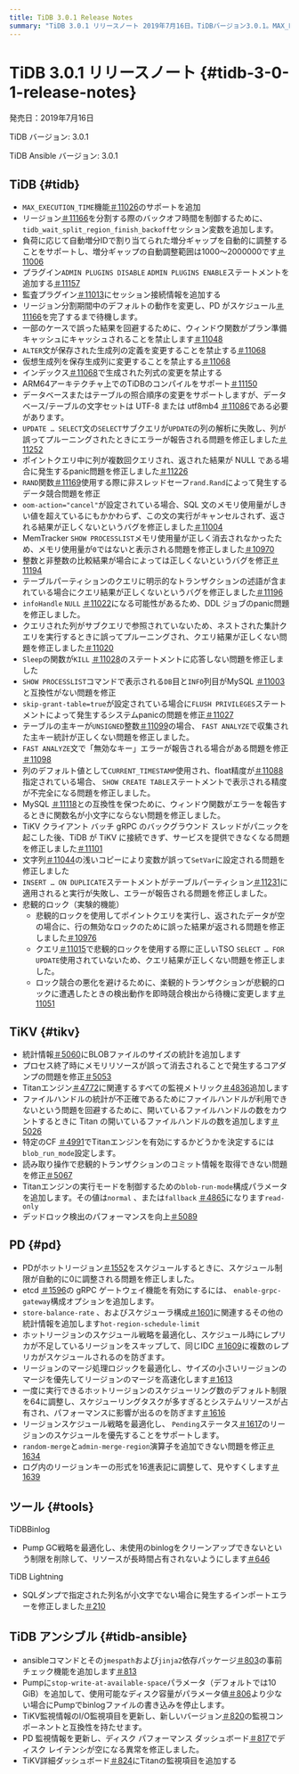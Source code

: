 ```yaml
---
title: TiDB 3.0.1 Release Notes
summary: "TiDB 3.0.1 リリースノート 2019年7月16日。TiDBバージョン3.0.1。MAX_EXECUTION_TIME機能のサポートを追加。自動増分IDの増分ギャップの自動調整をサポート。ADMIN PLUGINS ENABLE/DISABLE SQL文を追加。Prepare Plan CacheでWindow Functionsがキャッシュされるのを禁止。さまざまなバグと問題を修正。TiKV: BLOBファイルサイズの統計を追加。コアダンプの問題を修正。PD: enable-grpc-gateway構成オプションを追加。ホットリージョンスケジューリング戦略を最適化。ツール: TiDB Binlog - Pump GC戦略を最適化。TiDB TiDB Lightning - インポートエラーを修正。TiDB Ansible - 事前チェック機能を追加、監視情報を更新。"
---
```


# TiDB 3.0.1 リリースノート {#tidb-3-0-1-release-notes}

発売日：2019年7月16日

TiDB バージョン: 3.0.1

TiDB Ansible バージョン: 3.0.1

## TiDB {#tidb}

-   `MAX_EXECUTION_TIME`機能[＃11026](https://github.com/pingcap/tidb/pull/11026)のサポートを追加
-   リージョン[＃11166](https://github.com/pingcap/tidb/pull/11166)を分割する際のバックオフ時間を制御するために、 `tidb_wait_split_region_finish_backoff`セッション変数を追加します。
-   負荷に応じて自動増分IDで割り当てられた増分ギャップを自動的に調整することをサポートし、増分ギャップの自動調整範囲は1000〜2000000です[＃11006](https://github.com/pingcap/tidb/pull/11006)
-   プラグイン`ADMIN PLUGINS DISABLE` `ADMIN PLUGINS ENABLE`ステートメントを追加する[＃11157](https://github.com/pingcap/tidb/pull/11157)
-   監査プラグイン[＃11013](https://github.com/pingcap/tidb/pull/11013)にセッション接続情報を追加する
-   リージョン分割期間中のデフォルトの動作を変更し、PD がスケジュール[＃11166](https://github.com/pingcap/tidb/pull/11166)を完了するまで待機します。
-   一部のケースで誤った結果を回避するために、ウィンドウ関数がプラン準備キャッシュにキャッシュされることを禁止します[＃11048](https://github.com/pingcap/tidb/pull/11048)
-   `ALTER`文が保存された生成列の定義を変更することを禁止する[＃11068](https://github.com/pingcap/tidb/pull/11068)
-   仮想生成列を保存生成列に変更することを禁止する[＃11068](https://github.com/pingcap/tidb/pull/11068)
-   インデックス[＃11068](https://github.com/pingcap/tidb/pull/11068)で生成された列式の変更を禁止する
-   ARM64アーキテクチャ上でのTiDBのコンパイルをサポート[＃11150](https://github.com/pingcap/tidb/pull/11150)
-   データベースまたはテーブルの照合順序の変更をサポートしますが、データベース/テーブルの文字セットは UTF-8 または utf8mb4 [＃11086](https://github.com/pingcap/tidb/pull/11086)である必要があります。
-   `UPDATE … SELECT`文の`SELECT`サブクエリが`UPDATE`の列の解析に失敗し、列が誤ってプルーニングされたときにエラーが報告される問題を修正しました[＃11252](https://github.com/pingcap/tidb/pull/11252)
-   ポイントクエリ中に列が複数回クエリされ、返された結果が NULL である場合に発生するpanic問題を修正しました[＃11226](https://github.com/pingcap/tidb/pull/11226)
-   `RAND`関数[＃11169](https://github.com/pingcap/tidb/pull/11169)使用する際に非スレッドセーフ`rand.Rand`によって発生するデータ競合問題を修正
-   `oom-action="cancel"`が設定されている場合、SQL 文のメモリ使用量がしきい値を超えているにもかかわらず、この文の実行がキャンセルされず、返される結果が正しくないというバグを修正しました[＃11004](https://github.com/pingcap/tidb/pull/11004)
-   MemTracker `SHOW PROCESSLIST`メモリ使用量が正しく消去されなかったため、メモリ使用量が`0`ではないと表示される問題を修正しました[＃10970](https://github.com/pingcap/tidb/pull/10970)
-   整数と非整数の比較結果が場合によっては正しくないというバグを修正[＃11194](https://github.com/pingcap/tidb/pull/11194)
-   テーブルパーティションのクエリに明示的なトランザクションの述語が含まれている場合にクエリ結果が正しくないというバグを修正しました[＃11196](https://github.com/pingcap/tidb/pull/11196)
-   `infoHandle` `NULL` [＃11022](https://github.com/pingcap/tidb/pull/11022)になる可能性があるため、DDL ジョブのpanic問題を修正しました。
-   クエリされた列がサブクエリで参照されていないため、ネストされた集計クエリを実行するときに誤ってプルーニングされ、クエリ結果が正しくない問題を修正しました[＃11020](https://github.com/pingcap/tidb/pull/11020)
-   `Sleep`の関数が`KILL` [＃11028](https://github.com/pingcap/tidb/pull/11028)のステートメントに応答しない問題を修正しました
-   `SHOW PROCESSLIST`コマンドで表示される`DB`目と`INFO`列目がMySQL [＃11003](https://github.com/pingcap/tidb/pull/11003)と互換性がない問題を修正
-   `skip-grant-table=true`が設定されている場合に`FLUSH PRIVILEGES`ステートメントによって発生するシステムpanicの問題を修正[＃11027](https://github.com/pingcap/tidb/pull/11027)
-   テーブルの主キーが`UNSIGNED`整数[＃11099](https://github.com/pingcap/tidb/pull/11099)の場合、 `FAST ANALYZE`で収集された主キー統計が正しくない問題を修正しました。
-   `FAST ANALYZE`文で「無効なキー」エラーが報告される場合がある問題を修正[＃11098](https://github.com/pingcap/tidb/pull/11098)
-   列のデフォルト値として`CURRENT_TIMESTAMP`使用され、float精度が[＃11088](https://github.com/pingcap/tidb/pull/11088)指定されている場合、 `SHOW CREATE TABLE`ステートメントで表示される精度が不完全になる問題を修正しました。
-   MySQL [＃11118](https://github.com/pingcap/tidb/pull/11118)との互換性を保つために、ウィンドウ関数がエラーを報告するときに関数名が小文字にならない問題を修正しました。
-   TiKV クライアント バッチ gRPC のバックグラウンド スレッドがパニックを起こした後、TiDB が TiKV に接続できず、サービスを提供できなくなる問題を修正しました[＃11101](https://github.com/pingcap/tidb/pull/11101)
-   文字列[＃11044](https://github.com/pingcap/tidb/pull/11044)の浅いコピーにより変数が誤って`SetVar`に設定される問題を修正しました
-   `INSERT … ON DUPLICATE`ステートメントがテーブルパーティション[＃11231](https://github.com/pingcap/tidb/pull/11231)に適用されると実行が失敗し、エラーが報告される問題を修正しました。
-   悲観的ロック（実験的機能）
    -   悲観的ロックを使用してポイントクエリを実行し、返されたデータが空の場合に、行の無効なロックのために誤った結果が返される問題を修正しました[＃10976](https://github.com/pingcap/tidb/pull/10976)
    -   クエリ[＃11015](https://github.com/pingcap/tidb/pull/11015)で悲観的ロックを使用する際に正しいTSO `SELECT … FOR UPDATE`使用されていないため、クエリ結果が正しくない問題を修正しました。
    -   ロック競合の悪化を避けるために、楽観的トランザクションが悲観的ロックに遭遇したときの検出動作を即時競合検出から待機に変更します[＃11051](https://github.com/pingcap/tidb/pull/11051)

## TiKV {#tikv}

-   統計情報[＃5060](https://github.com/tikv/tikv/pull/5060)にBLOBファイルのサイズの統計を追加します
-   プロセス終了時にメモリリソースが誤って消去されることで発生するコアダンプの問題を修正[＃5053](https://github.com/tikv/tikv/pull/5053)
-   Titanエンジン[＃4772](https://github.com/tikv/tikv/pull/4772)に関連するすべての監視メトリック[＃4836](https://github.com/tikv/tikv/pull/4836)追加します
-   ファイルハンドルの統計が不正確であるためにファイルハンドルが利用できないという問題を回避するために、開いているファイルハンドルの数をカウントするときに Titan の開いているファイルハンドルの数を追加します[＃5026](https://github.com/tikv/tikv/pull/5026)
-   特定のCF [＃4991](https://github.com/tikv/tikv/pull/4991)でTitanエンジンを有効にするかどうかを決定するには`blob_run_mode`設定します。
-   読み取り操作で悲観的トランザクションのコミット情報を取得できない問題を修正[＃5067](https://github.com/tikv/tikv/pull/5067)
-   Titanエンジンの実行モードを制御するための`blob-run-mode`構成パラメータを追加します。その値は`normal` 、または`fallback` [＃4865](https://github.com/tikv/tikv/pull/4865)になります`read-only`
-   デッドロック検出のパフォーマンスを向上[＃5089](https://github.com/tikv/tikv/pull/5089)

## PD {#pd}

-   PDがホットリージョン[＃1552](https://github.com/pingcap/pd/pull/1552)をスケジュールするときに、スケジュール制限が自動的に0に調整される問題を修正しました。
-   etcd [＃1596](https://github.com/pingcap/pd/pull/1596)の gRPC ゲートウェイ機能を有効にするには、 `enable-grpc-gateway`構成オプションを追加します。
-   `store-balance-rate` 、およびスケジューラ構成[＃1601](https://github.com/pingcap/pd/pull/1601)に関連するその他の統計情報を追加します`hot-region-schedule-limit`
-   ホットリージョンのスケジュール戦略を最適化し、スケジュール時にレプリカが不足しているリージョンをスキップして、同じIDC [＃1609](https://github.com/pingcap/pd/pull/1609)に複数のレプリカがスケジュールされるのを防ぎます。
-   リージョンのマージ処理ロジックを最適化し、サイズの小さいリージョンのマージを優先してリージョンのマージを高速化します[＃1613](https://github.com/pingcap/pd/pull/1613)
-   一度に実行できるホットリージョンのスケジューリング数のデフォルト制限を64に調整し、スケジューリングタスクが多すぎるとシステムリソースが占有され、パフォーマンスに影響が出るのを防ぎます[＃1616](https://github.com/pingcap/pd/pull/1616)
-   リージョンスケジュール戦略を最適化し、 `Pending`ステータス[＃1617](https://github.com/pingcap/pd/pull/1617)のリージョンのスケジュールを優先することをサポートします。
-   `random-merge`と`admin-merge-region`演算子を追加できない問題を修正[＃1634](https://github.com/pingcap/pd/pull/1634)
-   ログ内のリージョンキーの形式を16進表記に調整して、見やすくします[＃1639](https://github.com/pingcap/pd/pull/1639)

## ツール {#tools}

TiDBBinlog

-   Pump GC戦略を最適化し、未使用のbinlogをクリーンアップできないという制限を削除して、リソースが長時間占有されないようにします[＃646](https://github.com/pingcap/tidb-binlog/pull/646)

TiDB Lightning

-   SQLダンプで指定された列名が小文字でない場合に発生するインポートエラーを修正しました[＃210](https://github.com/pingcap/tidb-lightning/pull/210)

## TiDB アンシブル {#tidb-ansible}

-   ansibleコマンドとその`jmespath`および`jinja2`依存パッケージ[＃803](https://github.com/pingcap/tidb-ansible/pull/803)の事前チェック機能を追加します[＃813](https://github.com/pingcap/tidb-ansible/pull/813)
-   Pumpに`stop-write-at-available-space`パラメータ（デフォルトでは10 GiB）を追加して、使用可能なディスク容量がパラメータ値[＃806](https://github.com/pingcap/tidb-ansible/pull/806)より少ない場合にPumpでbinlogファイルの書き込みを停止します。
-   TiKV監視情報のI/O監視項目を更新し、新しいバージョン[＃820](https://github.com/pingcap/tidb-ansible/pull/820)の監視コンポーネントと互換性を持たせます。
-   PD 監視情報を更新し、ディスク パフォーマンス ダッシュボード[＃817](https://github.com/pingcap/tidb-ansible/pull/817)でディスク レイテンシが空になる異常を修正しました。
-   TiKV詳細ダッシュボード[＃824](https://github.com/pingcap/tidb-ansible/pull/824)にTitanの監視項目を追加する
